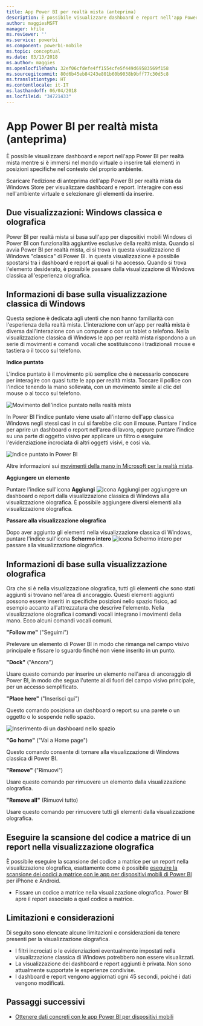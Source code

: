 ```yaml
---
title: App Power BI per realtà mista (anteprima)
description: È possibile visualizzare dashboard e report nell'app Power BI per realtà mista, sia immersi nel mondo virtuale sia nel contesto del proprio ambiente.
author: maggiesMSFT
manager: kfile
ms.reviewer: ''
ms.service: powerbi
ms.component: powerbi-mobile
ms.topic: conceptual
ms.date: 03/13/2018
ms.author: maggies
ms.openlocfilehash: 32ef06cfdefe4ff1554cfe5f449d69583569f158
ms.sourcegitcommit: 80d6b45eb84243e801b60b9038b9bff77c30d5c8
ms.translationtype: HT
ms.contentlocale: it-IT
ms.lasthandoff: 06/04/2018
ms.locfileid: "34721433"
---
```

# <a name="power-bi-for-mixed-reality-app-preview"></a>App Power BI per realtà mista (anteprima)
È possibile visualizzare dashboard e report nell'app Power BI per realtà mista mentre si è immersi nel mondo virtuale o inserire tali elementi in posizioni specifiche nel contesto del proprio ambiente. 

Scaricare l'edizione di anteprima dell'app Power BI per realtà mista da Windows Store per visualizzare dashboard e report. Interagire con essi nell'ambiente virtuale e selezionare gli elementi da inserire. 

## <a name="two-views-windows-classic-and-holographic"></a>Due visualizzazioni: Windows classica e olografica

Power BI per realtà mista si basa sull'app per dispositivi mobili Windows di Power BI con funzionalità aggiuntive esclusive della realtà mista. Quando si avvia Power BI per realtà mista, ci si trova in questa visualizzazione di Windows "classica" di Power BI. In questa visualizzazione è possibile spostarsi tra i dashboard e report ai quali si ha accesso. Quando si trova l'elemento desiderato, è possibile passare dalla visualizzazione di Windows classica all'esperienza olografica. 


## <a name="windows-classic-view-basics"></a>Informazioni di base sulla visualizzazione classica di Windows

Questa sezione è dedicata agli utenti che non hanno familiarità con l'esperienza della realtà mista. L'interazione con un'app per realtà mista è diversa dall'interazione con un computer o con un tablet o telefono. Nella visualizzazione classica di Windows le app per realtà mista rispondono a un serie di movimenti e comandi vocali che sostituiscono i tradizionali mouse e tastiera o il tocco sul telefono. 

**Indice puntato**

L'indice puntato è il movimento più semplice che è necessario conoscere per interagire con quasi tutte le app per realtà mista. Toccare il pollice con l'indice tenendo la mano sollevata, con un movimento simile al clic del mouse o al tocco sul telefono.  

![Movimento dell'indice puntato nella realtà mista](media/mobile-mixed-reality-app/power-bi-hololens-airtap.png)

In Power BI l'indice puntato viene usato all'interno dell'app classica Windows negli stessi casi in cui si farebbe clic con il mouse. Puntare l'indice per aprire un dashboard o report nell'area di lavoro, oppure puntare l'indice su una parte di oggetto visivo per applicare un filtro o eseguire l'evidenziazione incrociata di altri oggetti visivi, e così via.

![Indice puntato in Power BI](media/mobile-mixed-reality-app/power-bi-hololens-airtap-hand.png) 

Altre informazioni sui [movimenti della mano in Microsoft per la realtà mista](https://developer.microsoft.com/windows/mixed-reality/gestures).

**Aggiungere un elemento** 

Puntare l'indice sull'icona **Aggiungi** ![icona Aggiungi](media/mobile-mixed-reality-app/power-bi-hololens-pin.png) per aggiungere un dashboard o report dalla visualizzazione classica di Windows alla visualizzazione olografica. È possibile aggiungere diversi elementi alla visualizzazione olografica. 

**Passare alla visualizzazione olografica**

Dopo aver aggiunto gli elementi nella visualizzazione classica di Windows, puntare l'indice sull'icona **Schermo intero** ![icona Schermo intero](media/mobile-mixed-reality-app/power-bi-hololens-fullscreen.png) per passare alla visualizzazione olografica. 


## <a name="holographic-view-basics"></a>Informazioni di base sulla visualizzazione olografica

Ora che si è nella visualizzazione olografica, tutti gli elementi che sono stati aggiunti si trovano nell'area di ancoraggio. Questi elementi aggiunti possono essere inseriti in specifiche posizioni nello spazio fisico, ad esempio accanto all'attrezzatura che descrive l'elemento. Nella visualizzazione olografica i comandi vocali integrano i movimenti della mano. Ecco alcuni comandi vocali comuni.

**"Follow me"** ("Seguimi") 

Prelevare un elemento di Power BI in modo che rimanga nel campo visivo principale e fissare lo sguardo finché non viene inserito in un punto.

**"Dock"** ("Ancora") 

Usare questo comando per inserire un elemento nell'area di ancoraggio di Power BI, in modo che segua l'utente al di fuori del campo visivo principale, per un accesso semplificato.

**"Place here"** ("Inserisci qui")

Questo comando posiziona un dashboard o report su una parete o un oggetto o lo sospende nello spazio.

![Inserimento di un dashboard nello spazio](media/mobile-mixed-reality-app/power-bi-hololens-place-visuals.png)

**"Go home"** ("Vai a Home page")

Questo comando consente di tornare alla visualizzazione di Windows classica di Power BI. 

**"Remove"** ("Rimuovi")

Usare questo comando per rimuovere un elemento dalla visualizzazione olografica.

**"Remove all"** (Rimuovi tutto) 

Usare questo comando per rimuovere tutti gli elementi dalla visualizzazione olografica.


## <a name="scan-a-report-qr-code-in-holographic-view"></a>Eseguire la scansione del codice a matrice di un report nella visualizzazione olografica

È possibile eseguire la scansione del codice a matrice per un report nella visualizzazione olografica, esattamente come è possibile [eseguire la scansione dei codici a matrice con le app per dispositivi mobili di Power BI](mobile-apps-qr-code.md) per iPhone e Android.

- Fissare un codice a matrice nella visualizzazione olografica. Power BI apre il report associato a quel codice a matrice.

## <a name="limitations-and-considerations"></a>Limitazioni e considerazioni

Di seguito sono elencate alcune limitazioni e considerazioni da tenere presenti per la visualizzazione olografica.

- I filtri incrociati o le evidenziazioni eventualmente impostati nella visualizzazione classica di Windows potrebbero non essere visualizzati.
- La visualizzazione dei dashboard e report aggiunti è privata. Non sono attualmente supportate le esperienze condivise.
- I dashboard e report vengono aggiornati ogni 45 secondi, poiché i dati vengono modificati.


## <a name="next-steps"></a>Passaggi successivi

- [Ottenere dati concreti con le app Power BI per dispositivi mobili](mobile-apps-data-in-real-world-context.md)

 



